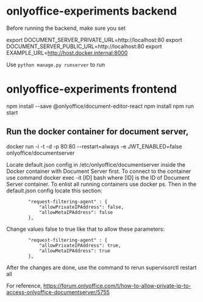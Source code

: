 # onlyoffice-experiments backend
Before running the backend, make sure you set

export DOCUMENT_SERVER_PRIVATE_URL=http://localhost:80
export DOCUMENT_SERVER_PUBLIC_URL=http://localhost:80
export EXAMPLE_URL=http://host.docker.internal:8000

Use 
``` python manage.py runserver ```
to run


# onlyoffice-experiments frontend 
npm install --save @onlyoffice/document-editor-react
npm install
npm run start


## Run the docker container for document server,
  docker run -i -t -d -p 80:80 --restart=always -e JWT_ENABLED=false onlyoffice/documentserver
  
Locate default.json config in /etc/onlyoffice/documentserver inside the Docker container with Document Server first.
To connect to the container use command docker exec -it [ID] bash where [ID] is the ID of Document Server container. To enlist all running containers use docker ps.
Then in the default.json config locate this section:

			"request-filtering-agent" : {
				"allowPrivateIPAddress": false,
				"allowMetaIPAddress": false
			},
Change values false to true like that to allow these parameters:

			"request-filtering-agent" : {
				"allowPrivateIPAddress": true,
				"allowMetaIPAddress": true
			},
After the changes are done, use the command to rerun 
  supervisorctl restart all

For reference, https://forum.onlyoffice.com/t/how-to-allow-private-ip-to-access-onlyoffice-documentserver/5755

